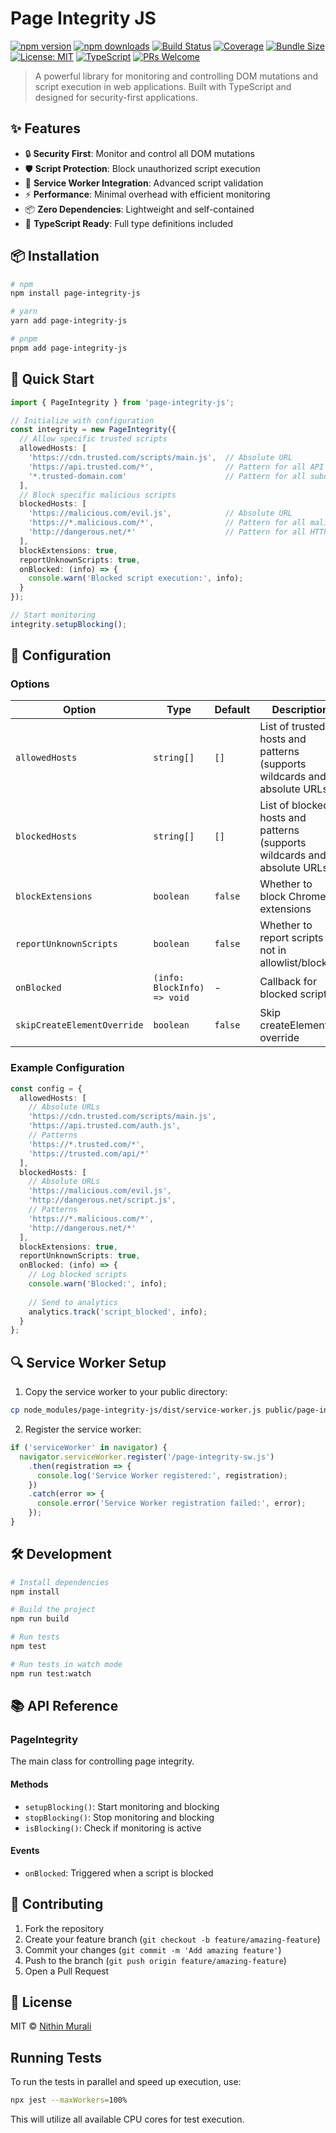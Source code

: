 # Page Integrity JS

[![npm version](https://img.shields.io/npm/v/page-integrity-js.svg)](https://www.npmjs.com/package/page-integrity-js)
[![npm downloads](https://img.shields.io/npm/dm/page-integrity-js.svg)](https://www.npmjs.com/package/page-integrity-js)
[![Build Status](https://img.shields.io/github/actions/workflow/status/nithin-murali-arch/page-integrity-js/test.yml?branch=main)](https://github.com/nithin-murali-arch/page-integrity-js/actions)
[![Coverage](https://img.shields.io/codecov/c/github/nithin-murali-arch/page-integrity-js)](https://codecov.io/gh/nithin-murali-arch/page-integrity-js)
[![Bundle Size](https://img.shields.io/bundlephobia/min/page-integrity-js)](https://bundlephobia.com/package/page-integrity-js)
[![License: MIT](https://img.shields.io/badge/License-MIT-yellow.svg)](https://opensource.org/licenses/MIT)
[![TypeScript](https://img.shields.io/badge/TypeScript-Ready-blue.svg)](https://www.typescriptlang.org/)
[![PRs Welcome](https://img.shields.io/badge/PRs-welcome-brightgreen.svg)](https://github.com/nithin-murali-arch/page-integrity-js/pulls)

> A powerful library for monitoring and controlling DOM mutations and script execution in web applications. Built with TypeScript and designed for security-first applications.

## ✨ Features

- 🔒 **Security First**: Monitor and control all DOM mutations
- 🛡️ **Script Protection**: Block unauthorized script execution
- 🔄 **Service Worker Integration**: Advanced script validation
- ⚡ **Performance**: Minimal overhead with efficient monitoring
- 📦 **Zero Dependencies**: Lightweight and self-contained
- 🎯 **TypeScript Ready**: Full type definitions included

## 📦 Installation

```bash
# npm
npm install page-integrity-js

# yarn
yarn add page-integrity-js

# pnpm
pnpm add page-integrity-js
```

## 🚀 Quick Start

```typescript
import { PageIntegrity } from 'page-integrity-js';

// Initialize with configuration
const integrity = new PageIntegrity({
  // Allow specific trusted scripts
  allowedHosts: [
    'https://cdn.trusted.com/scripts/main.js',  // Absolute URL
    'https://api.trusted.com/*',                // Pattern for all API scripts
    '*.trusted-domain.com'                      // Pattern for all subdomains
  ],
  // Block specific malicious scripts
  blockedHosts: [
    'https://malicious.com/evil.js',            // Absolute URL
    'https://*.malicious.com/*',                // Pattern for all malicious scripts
    'http://dangerous.net/*'                    // Pattern for all HTTP scripts
  ],
  blockExtensions: true,
  reportUnknownScripts: true,
  onBlocked: (info) => {
    console.warn('Blocked script execution:', info);
  }
});

// Start monitoring
integrity.setupBlocking();
```

## 🔧 Configuration

### Options

| Option | Type | Default | Description |
|--------|------|---------|-------------|
| `allowedHosts` | `string[]` | `[]` | List of trusted hosts and patterns (supports wildcards and absolute URLs) |
| `blockedHosts` | `string[]` | `[]` | List of blocked hosts and patterns (supports wildcards and absolute URLs) |
| `blockExtensions` | `boolean` | `false` | Whether to block Chrome extensions |
| `reportUnknownScripts` | `boolean` | `false` | Whether to report scripts not in allowlist/blocklist |
| `onBlocked` | `(info: BlockInfo) => void` | - | Callback for blocked scripts |
| `skipCreateElementOverride` | `boolean` | `false` | Skip createElement override |

### Example Configuration

```typescript
const config = {
  allowedHosts: [
    // Absolute URLs
    'https://cdn.trusted.com/scripts/main.js',
    'https://api.trusted.com/auth.js',
    // Patterns
    'https://*.trusted.com/*',
    'https://trusted.com/api/*'
  ],
  blockedHosts: [
    // Absolute URLs
    'https://malicious.com/evil.js',
    'http://dangerous.net/script.js',
    // Patterns
    'https://*.malicious.com/*',
    'http://dangerous.net/*'
  ],
  blockExtensions: true,
  reportUnknownScripts: true,
  onBlocked: (info) => {
    // Log blocked scripts
    console.warn('Blocked:', info);
    
    // Send to analytics
    analytics.track('script_blocked', info);
  }
};
```

## 🔍 Service Worker Setup

1. Copy the service worker to your public directory:
```bash
cp node_modules/page-integrity-js/dist/service-worker.js public/page-integrity-sw.js
```

2. Register the service worker:
```typescript
if ('serviceWorker' in navigator) {
  navigator.serviceWorker.register('/page-integrity-sw.js')
    .then(registration => {
      console.log('Service Worker registered:', registration);
    })
    .catch(error => {
      console.error('Service Worker registration failed:', error);
    });
}
```

## 🛠️ Development

```bash
# Install dependencies
npm install

# Build the project
npm run build

# Run tests
npm test

# Run tests in watch mode
npm run test:watch
```

## 📚 API Reference

### PageIntegrity

The main class for controlling page integrity.

#### Methods

- `setupBlocking()`: Start monitoring and blocking
- `stopBlocking()`: Stop monitoring and blocking
- `isBlocking()`: Check if monitoring is active

#### Events

- `onBlocked`: Triggered when a script is blocked

## 🤝 Contributing

1. Fork the repository
2. Create your feature branch (`git checkout -b feature/amazing-feature`)
3. Commit your changes (`git commit -m 'Add amazing feature'`)
4. Push to the branch (`git push origin feature/amazing-feature`)
5. Open a Pull Request

## 📄 License

MIT © [Nithin Murali](https://github.com/nithin-murali-arch)

## Running Tests

To run the tests in parallel and speed up execution, use:

```sh
npx jest --maxWorkers=100%
```

This will utilize all available CPU cores for test execution.